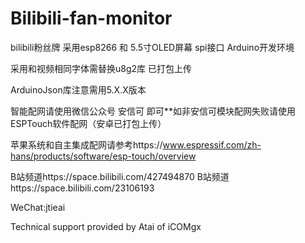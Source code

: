 # Bilibili-fan-monitor

bilibili粉丝牌
采用esp8266 和 5.5寸OLED屏幕 spi接口 Arduino开发环境 

采用和视频相同字体需替换u8g2库 已打包上传

ArduinoJson库注意需用5.X.X版本

智能配网请使用微信公众号 安信可 即可**如非安信可模块配网失败请使用ESPTouch软件配网（安卓已打包上传）

苹果系统和自主集成配网请参考https://www.espressif.com/zh-hans/products/software/esp-touch/overview


B站频道https://space.bilibili.com/427494870
B站频道https://space.bilibili.com/23106193
  
WeChat:jtieai

Technical support provided by Atai of iCOMgx

